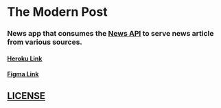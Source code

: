 # The Modern Post
### News app that consumes the [News API](https://newsapi.org/) to serve news article from various sources.
#### [Heroku Link](https://the-modern-post-app.herokuapp.com/)
#### [Figma Link](https://www.figma.com/file/QL9rfOwNUnNPj4AbpJy7KH/The-Modern-Post?node-id=0%3A1)


## [LICENSE](/LICENSE)